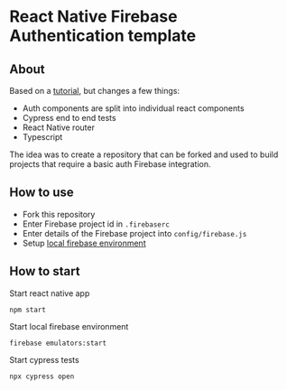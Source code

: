 # React Native Firebase Authentication template

## About

Based on a [tutorial](https://www.atomlab.dev/tutorials/email-authentication-react-native-firebase), but changes a few things:

* Auth components are split into individual react components
* Cypress end to end tests
* React Native router
* Typescript

The idea was to create a repository that can be forked and used to build projects that require a basic auth Firebase integration.

## How to use

* Fork this repository
* Enter Firebase project id in `.firebaserc`
* Enter details of the Firebase project into `config/firebase.js`
* Setup [local firebase environment](https://firebase.google.com/docs/emulator-suite/install_and_configure)

## How to start

Start react native app

`npm start`

Start local firebase environment

`firebase emulators:start`

Start cypress tests

`npx cypress open`
